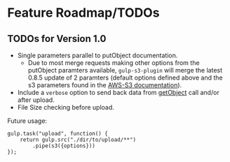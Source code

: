 # Feature Roadmap/TODOs

## TODOs for Version 1.0

* Single parameters parallel to putObject documentation.
  * Due to most merge requests making other options from the putObject paramters
    available, `gulp-s3-plugin` will merge the latest 0.8.5 update of 2 paramters (default options defined above and the s3 parameters found in the [AWS-S3 documentation](http://docs.aws.amazon.com/AWSJavaScriptSDK/latest/AWS/S3.html#putObject-property)).
* Include a `verbose` option to send back data from [getObject](http://docs.aws.amazon.com/AWSJavaScriptSDK/latest/AWS/S3.html#getObject-property) call and/or after upload.
* File Size checking before upload.

Future usage:

    gulp.task("upload", function() {
        return gulp.src("./dir/to/upload/**")
            .pipe(s3({options}))
    });